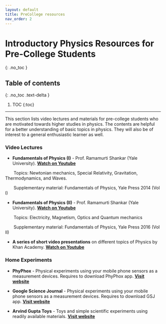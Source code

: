```yaml
---
layout: default
title: PreCollege resources
nav_order: 2
---
```

# Introductory Physics Resources for Pre-College Students
{: .no_toc }

## Table of contents
{: .no_toc .text-delta }

1. TOC
{:toc}

---
This section lists video lectures and materials for pre-college students who are motivated towards higher studies in physics. The contents are helpful for a better understanding of basic topics in physics. They will also be of  interest to a general enthusiastic learner as well.

### **Video Lectures**
- **Fundamentals of Physics (I)** - Prof. Ramamurti Shankar (Yale University).
[**Watch on Youtube**](https://www.youtube.com/playlist?list=PLFE3074A4CB751B2B)

&nbsp;&nbsp;&nbsp;&nbsp;&nbsp;&nbsp;
Topics: Newtonian mechanics, Special Relativity, Gravitation, Thermodynamics, and Waves.

&nbsp;&nbsp;&nbsp;&nbsp;&nbsp;&nbsp;
Supplementary material: Fundamentals of Physics, Yale Press 2014 (Vol I)

- **Fundamentals of Physics (II)** - Prof. Ramamurti Shankar (Yale University).
[**Watch on Youtube**](https://www.youtube.com/playlist?list=PLD07B2225BB40E582)

&nbsp;&nbsp;&nbsp;&nbsp;&nbsp;&nbsp;
Topics: Electricity, Magnetism, Optics and Quantum mechanics

&nbsp;&nbsp;&nbsp;&nbsp;&nbsp;&nbsp;
Supplementary material: Fundamentals of Physics, Yale Press 2016 (Vol II)

- **A series of short video presentations** on different topics of Physics by Khan Academy.
[**Watch on Youtube**](https://www.youtube.com/playlist?list=PLAD5B880806EBE0A4)

### **Home Experiments**

- **PhyPhox** - Physical experiments using your mobile phone sensors as a measurement devices. Requires to download PhyPhox app.
[**Visit website**](https://phyphox.org/)

- **Google Science Journal** - Physical experiments using your mobile phone sensors as a measurement devices. Requires to download GSJ app.
[**Visit website**](https://sciencejournal.withgoogle.com/experiments/)

- **Arvind Gupta Toys** - Toys and simple scientific experiments using readily available materials.
[**Visit website**](http://www.arvindguptatoys.com/toys.html)




